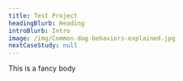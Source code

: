 ```yaml
---
title: Test Project
headingBlurb: Heading
introBlurb: Intro
image: /img/Common-dog-behaviors-explained.jpg
nextCaseStudy: null
---
```

This is a fancy body
